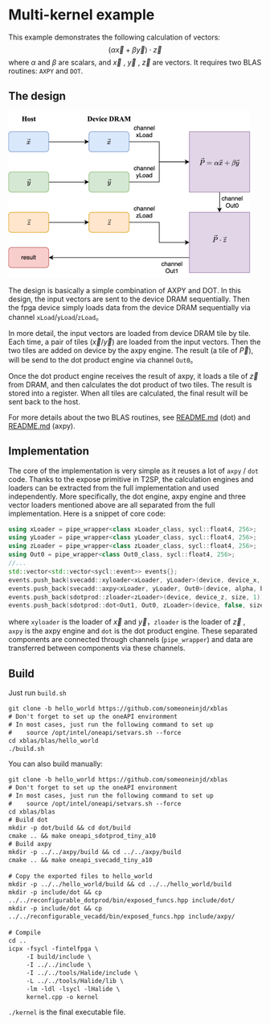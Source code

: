 # Multi-kernel example

This example demonstrates the following calculation of vectors:
$$
(\alpha\vec x+\beta\vec y)\cdot\vec z
$$
where $\alpha$ and $\beta$ are scalars, and $\vec{x}$ , $\vec{y}$ , $\vec z$ are vectors. It requires two BLAS routines: `AXPY` and `DOT`.

## The design

<img src="./figures/flow.png" style="zoom:50%;" />

The design is basically a simple combination of AXPY and DOT. In this design, the input vectors are sent to the device DRAM sequentially. Then the fpga  device simply loads data from the device DRAM sequentially via channel `xLoad`/`yLoad`/`zLoad`。

In more detail, the input vectors are loaded from device DRAM tile by tile. Each time, a pair of tiles  ($\vec x/\vec y$) are loaded from the input vectors. Then the two tiles are added on device by the axpy engine. The result (a tile of $\vec P$), will be send to the dot product engine via channel `Out0`。

Once the dot product engine receives the result of axpy, it loads a tile of $\vec z$  from DRAM, and then calculates the dot product of two tiles. The result is stored into a register. When all tiles are calculated, the final result will be sent back to the host.

For more details about the two BLAS routines, see [README.md](../reconfigurable_dotprod/README.md) (dot) and [README.md](../reconfigurable_vecadd/README.md) (axpy).

## Implementation

The core of the implementation is very simple as it reuses a lot of `axpy` / `dot` code. Thanks to the expose primitive in T2SP, the calculation engines and loaders can be extracted from the full implementation and used independently. More specifically,  the dot engine, axpy engine and three vector loaders mentioned above are all separated from the full implementation. Here is a snippet of core code:

```cpp
using xLoader = pipe_wrapper<class xLoader_class, sycl::float4, 256>;
using yLoader = pipe_wrapper<class yLoader_class, sycl::float4, 256>;
using zLoader = pipe_wrapper<class zLoader_class, sycl::float4, 256>;
using Out0 = pipe_wrapper<class Out0_class, sycl::float4, 256>;
//...
std::vector<std::vector<sycl::event>> events{};
events.push_back(svecadd::xyloader<xLoader, yLoader>(device, device_x, device_y, size));
events.push_back(svecadd::axpy<xLoader, yLoader, Out0>(device, alpha, beta, size));
events.push_back(sdotprod::zloader<zLoader>(device, device_z, size, 1));
events.push_back(sdotprod::dot<Out1, Out0, zLoader>(device, false, size, 1));
```

where `xyloader` is the loader of $\vec x$ and $\vec y$，`zloader` is the loader of $\vec z$ , `axpy` is the axpy engine and `dot` is the dot product engine. These separated components are connected through channels (`pipe_wrapper`) and data are transferred between components via these channels.

## Build

Just run `build.sh`

```shell
git clone -b hello_world https://github.com/someoneinjd/xblas
# Don't forget to set up the oneAPI environment
# In most cases, just run the following command to set up
#    source /opt/intel/oneapi/setvars.sh --force
cd xblas/blas/hello_world
./build.sh
```

You can also build manually:

```shell
git clone -b hello_world https://github.com/someoneinjd/xblas
# Don't forget to set up the oneAPI environment
# In most cases, just run the following command to set up
#    source /opt/intel/oneapi/setvars.sh --force
cd xblas/blas
# Build dot
mkdir -p dot/build && cd dot/build
cmake .. && make oneapi_sdotprod_tiny_a10
# Build axpy
mkdir -p ../../axpy/build && cd ../../axpy/build
cmake .. && make oneapi_svecadd_tiny_a10

# Copy the exported files to hello_world
mkdir -p ../../hello_world/build && cd ../../hello_world/build
mkdir -p include/dot && cp ../../reconfigurable_dotprod/bin/exposed_funcs.hpp include/dot/
mkdir -p include/dot && cp ../../reconfigurable_vecadd/bin/exposed_funcs.hpp include/axpy/

# Compile
cd ..
icpx -fsycl -fintelfpga \
     -I build/include \
     -I ../../include \
     -I ../../tools/Halide/include \
     -L ../../tools/Halide/lib \
     -lm -ldl -lsycl -lHalide \
     kernel.cpp -o kernel
```

`./kernel` is the final executable file.

